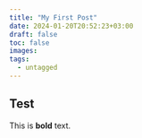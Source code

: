 ```yaml
---
title: "My First Post"
date: 2024-01-20T20:52:23+03:00
draft: false
toc: false
images:
tags:
  - untagged
---
```


## Test

This is **bold** text.

